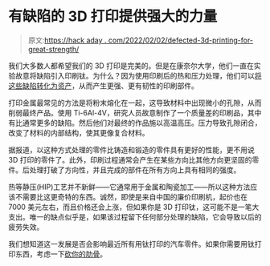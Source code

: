 # 有缺陷的 3D 打印提供强大的力量

> 原文:[https://hack aday . com/2022/02/02/defected-3d-printing-for-great-strength/](https://hackaday.com/2022/02/02/defective-3d-printing-for-great-strength/)

我们大多数人都希望我们的 3D 打印是完美的。但是在康奈尔大学，他们一直在实验故意将缺陷引入印刷钛。为什么？因为使用印刷后的热和压力处理，他们可以[将这些缺陷转化为资产](https://news.cornell.edu/stories/2021/11/when-bad-makes-good-defects-strengthen-3d-printed-material)，从而产生更强、更有韧性的印刷部件。

打印金属最常见的方法是将粉末熔化在一起，这导致材料中出现微小的孔隙，从而削弱最终产品。使用 Ti-6Al-4V，研究人员故意制作了一个质量差的印刷品，其中有比通常更多的缺陷。然后他们对最终的作品施以高温高压。压力导致孔隙闭合，改变了材料的内部结构，使其更像复合材料。

据报道，以这种方式处理的零件比铸造和锻造的零件具有更好的性能，更不用说 3D 打印的零件了。此外，印刷过程通常会产生在某些方向比其他方向更坚固的零件。后处理打破了方向性，并且完成的部件在所有方向上具有相同的强度。

热等静压(HIP)工艺并不新鲜——它通常用于金属和陶瓷加工——所以这种方法应该不需要比这更奇特的东西。诚然，即使是来自中国的廉价印刷机，起价也在 7000 美元左右，而且价格还会上涨，但如果你是 3D 打印钛，这可能不是一笔大支出。唯一的缺点似乎是，如果该过程留下任何部分处理的缺陷，它会导致以后的疲劳失效。

我们想知道这一发展是否会影响最近所有用钛打印的汽车零件。如果你需要用钛打印东西，考虑一下[砍你的肋骨](https://hackaday.com/2015/09/16/hack-your-rib-cage-with-titanium-3d-printing/)。